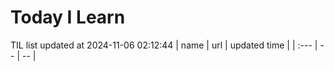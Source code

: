 # Today I Learn 
TIL list updated at 2024-11-06 02:12:44
| name | url | updated time |
| :--- | -- | -- |
